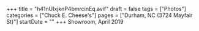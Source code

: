+++
title = "h41nUIxjknP4bmrcinEq.avif"
draft = false
tags = ["Photos"]
categories = ["Chuck E. Cheese's"]
pages = ["Durham, NC (3724 Mayfair St)"]
startDate = ""
+++
Showroom, April 2019
